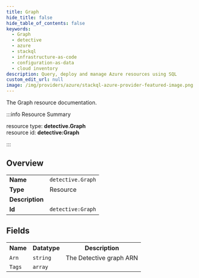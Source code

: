 ```yaml
---
title: Graph
hide_title: false
hide_table_of_contents: false
keywords:
  - Graph
  - detective
  - azure
  - stackql
  - infrastructure-as-code
  - configuration-as-data
  - cloud inventory
description: Query, deploy and manage Azure resources using SQL
custom_edit_url: null
image: /img/providers/azure/stackql-azure-provider-featured-image.png
---
```

The Graph resource documentation.

:::info Resource Summary

<div class="row">
<div class="providerDocColumn">
<span>resource type:&nbsp;<b>detective.Graph</b></span><br />
<span>resource id:&nbsp;<b>detective:Graph</b></span><br />
</div>
</div>

:::

## Overview
<table><tbody>
<tr><td><b>Name</b></td><td><code>detective.Graph</code></td></tr>
<tr><td><b>Type</b></td><td>Resource</td></tr>
<tr><td><b>Description</b></td><td></td></tr>
<tr><td><b>Id</b></td><td><code>detective:Graph</code></td></tr>
</tbody></table>

## Fields
<table><tbody>
<tr><th>Name</th><th>Datatype</th><th>Description</th></tr>
<tr><td><code>Arn</code></td><td><code>string</code></td><td>The Detective graph ARN</td></tr><tr><td><code>Tags</code></td><td><code>array</code></td><td></td></tr>
</tbody></table>